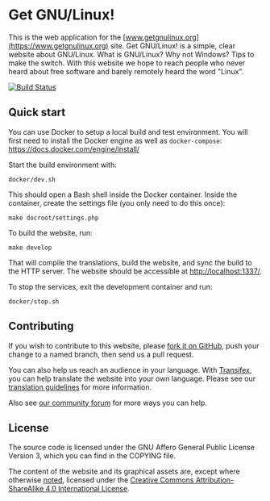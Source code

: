 # Get GNU/Linux!

This is the web application for the
[www.getgnulinux.org](https://www.getgnulinux.org) site. Get GNU/Linux! is a
simple, clear website about GNU/Linux. What is GNU/Linux? Why not Windows? Tips
to make the switch. With this website we hope to reach people who never heard
about free software and barely remotely heard the word "Linux".

[![Build Status](https://travis-ci.org/getgnulinux/getgnulinux.svg?branch=master)](https://travis-ci.org/getgnulinux/getgnulinux)

## Quick start

You can use Docker to setup a local build and test environment. You will first
need to install the Docker engine as well as `docker-compose`:
<https://docs.docker.com/engine/install/>

Start the build environment with:

    docker/dev.sh

This should open a Bash shell inside the Docker container. Inside the
container, create the settings file (you only need to do this once):

    make docroot/settings.php

To build the website, run:

    make develop

That will compile the translations, build the website, and sync the build to
the HTTP server. The website should be accessible at <http://localhost:1337/>.

To stop the services, exit the development container and run:

    docker/stop.sh


## Contributing

If you wish to contribute to this website, please [fork it on
GitHub](https://github.com/getgnulinux/getgnulinux), push your change to a
named branch, then send us a pull request.

You can also help us reach an audience in your language. With
[Transifex](https://www.transifex.com/serrano/getgnulinux/), you can help
translate the website into your own language. Please see our [translation
guidelines](https://community.getgnulinux.org/t/about-the-translation-category/17)
for more information.

Also see [our community
forum](https://community.getgnulinux.org/t/help-improve-getgnulinux-org/12)
for more ways you can help.


## License

The source code is licensed under the GNU Affero General Public License Version
3, which you can find in the COPYING file.

The content of the website and its graphical assets are, except where otherwise
[noted](https://www.getgnulinux.org/legal/), licensed under the [Creative
Commons Attribution-ShareAlike 4.0 International
License](https://creativecommons.org/licenses/by-sa/4.0/).
